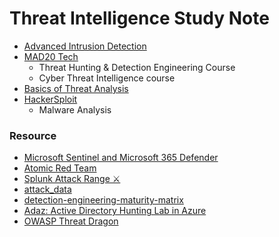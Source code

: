 # Threat Intelligence Study Note

* [Advanced Intrusion Detection](https://github.com/SEUNGHO-Y00/PersonalStudy/blob/main/ThreatIntelligence/AdvanceIntrusionDetection/README.md)
* [MAD20 Tech](https://github.com/SEUNGHO-Y00/PersonalStudy/blob/main/ThreatIntelligence/MAD20Tech/README.md)
  - Threat Hunting & Detection Engineering Course
  - Cyber Threat Intelligence course
* [Basics of Threat Analysis](https://github.com/SEUNGHO-Y00/PersonalStudy/blob/main/ThreatIntelligence/ThreatAnalysis/README.md)
* [HackerSploit](https://github.com/SEUNGHO-Y00/PersonalStudy/blob/main/ThreatIntelligence/HackerSploit/README.md)
  - Malware Analysis

### Resource

* [Microsoft Sentinel and Microsoft 365 Defender](https://github.com/azure/azure-sentinel)
* [Atomic Red Team](https://github.com/redcanaryco/atomic-red-team)
* [Splunk Attack Range ⚔️](https://github.com/splunk/attack_range)
* [attack_data](https://github.com/splunk/attack_data)
* [detection-engineering-maturity-matrix](https://github.com/k-bailey/detection-engineering-maturity-matrix)
* [Adaz: Active Directory Hunting Lab in Azure](https://github.com/christophetd/Adaz)
* [OWASP Threat Dragon](https://owasp.org/www-project-threat-dragon/)
